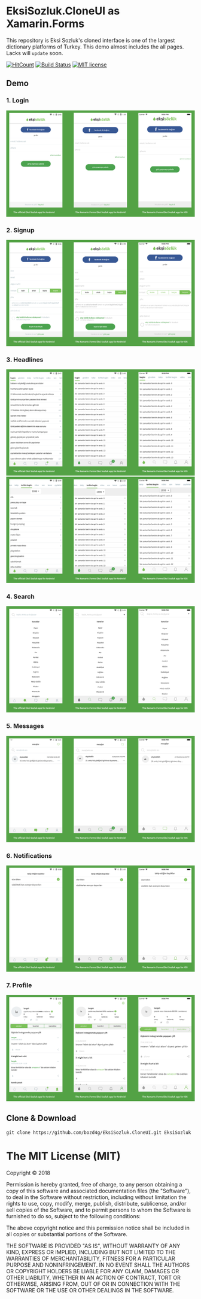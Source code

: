 # EksiSozluk.CloneUI as Xamarin.Forms
This repository is Eksi Sozluk's cloned interface is one of the largest dictionary platforms of Turkey. This demo almost includes the all pages. Lacks will `update` soon.

[![HitCount](http://hits.dwyl.io/bozd4g/EksiSozluk.CloneUI.svg)](http://hits.dwyl.io/bozd4g/EksiSozluk.CloneUI)
[![Build Status](https://travis-ci.org/bozd4g/EksiSozluk.CloneUI.svg?branch=master)](https://travis-ci.org/bozd4g/EksiSozluk.CloneUI)
[![MIT license](https://img.shields.io/badge/License-MIT-blue.svg)](https://bozd4g.mit-license.org/)

## Demo

### 1. Login
![alt text](https://github.com/bozd4g/EksiSozluk.CloneUI/blob/master/images/1.png)
### 2. Signup
![alt text](https://github.com/bozd4g/EksiSozluk.CloneUI/blob/master/images/2.png)
### 3. Headlines
![alt text](https://github.com/bozd4g/EksiSozluk.CloneUI/blob/master/images/3.png)
![alt text](https://github.com/bozd4g/EksiSozluk.CloneUI/blob/master/images/4.png)
### 4. Search
![alt text](https://github.com/bozd4g/EksiSozluk.CloneUI/blob/master/images/5.png)
### 5. Messages
![alt text](https://github.com/bozd4g/EksiSozluk.CloneUI/blob/master/images/6.png)
### 6. Notifications
![alt text](https://github.com/bozd4g/EksiSozluk.CloneUI/blob/master/images/7.png)
### 7. Profile
![alt text](https://github.com/bozd4g/EksiSozluk.CloneUI/blob/master/images/8.png)

## Clone & Download
``` 
git clone https://github.com/bozd4g/EksiSozluk.CloneUI.git EksiSozluk
```

The MIT License (MIT)
=====================

Copyright © 2018

Permission is hereby granted, free of charge, to any person obtaining a copy of this software and associated documentation files (the "Software"), to deal in the Software without restriction, including without limitation the rights to use, copy, modify, merge, publish, distribute, sublicense, and/or sell copies of the Software, and to permit persons to whom the Software is furnished to do so, subject to the following conditions:

The above copyright notice and this permission notice shall be included in all copies or substantial portions of the Software.

THE SOFTWARE IS PROVIDED "AS IS", WITHOUT WARRANTY OF ANY KIND, EXPRESS OR IMPLIED, INCLUDING BUT NOT LIMITED TO THE WARRANTIES OF MERCHANTABILITY, FITNESS FOR A PARTICULAR PURPOSE AND NONINFRINGEMENT. IN NO EVENT SHALL THE AUTHORS OR COPYRIGHT HOLDERS BE LIABLE FOR ANY CLAIM, DAMAGES OR OTHER LIABILITY, WHETHER IN AN ACTION OF CONTRACT, TORT OR OTHERWISE, ARISING FROM, OUT OF OR IN CONNECTION WITH THE SOFTWARE OR THE USE OR OTHER DEALINGS IN THE SOFTWARE.
